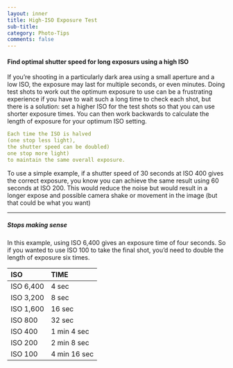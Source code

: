 ```yaml
---
layout: inner
title: High-ISO Exposure Test
sub-title: 
category: Photo-Tips
comments: false
---
```


#### Find optimal shutter speed for long exposurs using a high ISO  
If you’re shooting in a particularly dark area using a small aperture and a low ISO, the exposure may last for multiple seconds, or even minutes. Doing test shots to work out the optimum exposure to use can be a frustrating experience if you have to wait such a long time to check each shot, but there is a solution: set a higher ISO for the test shots so that you can use shorter exposure times. You can then work backwards to calculate the length of exposure for your optimum ISO setting.




```yaml
Each time the ISO is halved 
(one stop less light), 
the shutter speed can be doubled) 
one stop more light) 
to maintain the same overall exposure.
```

To use a simple example, if a shutter speed of 30 seconds at ISO 400 gives the correct exposure, you know you can achieve the same result using 60 seconds at ISO 200. This would reduce the noise but would result in a longer expose and possible camera shake or movement in the image (but that could be what you want)

--- 
##### Stops making sense
In this example, using ISO 6,400 gives an exposure time of four seconds. So if you wanted to use ISO 100 to take the final shot, you’d need to double the length of exposure six times.

| ISO | TIME | 
|:--|:--|
| ISO 6,400  | 4 sec | 
| ISO 3,200  | 8 sec |
| ISO 1,600  | 16 sec | 
| ISO 800  | 32 sec |
| ISO 400  | 1 min 4 sec
| ISO 200  | 2 min 8 sec | 
| ISO 100  | 4 min 16 sec |